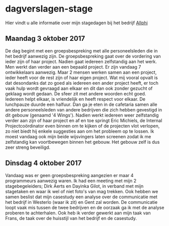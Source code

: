 # dagverslagen-stage
Hier vindt u alle informatie over mijn stagedagen bij het bedrijf [Allphi](http://www.allphi.eu/)


## Maandag 3 oktober 2017

De dag begint met een groepsbespreking met alle personeelsleden die in het bedrijf aanwezig zijn. De groepsbespreking gaat over de vordering van ieder zijn of haar project. Nadien gaat iedereen zelfstandig aan het werk. Men werkt dan verder aan een bepaald project. Er zijn vandaag 7 ontwikkelaars aanwezig. Maar 2 mensen werken samen aan een project, ieder heeft voor de rest zijn of haar eigen project. Wat mij vooral opvalt is dat desondanks dat zo goed als iedereen een ander project heeft, er toch vaak hulp wordt gevraagd aan elkaar en dit dan ook zonder gezucht of geklaag wordt gedaan. De sfeer zit met andere woorden echt goed. Iedereen helpt elkaar, is vriendelijk en heeft respect voor elkaar. 
De lunchpauze duurde een halfuur. Dan ga je eten in de cafetaria samen alle andere personeelsleden van andere bedrijven die zich hebben gevestigd in dit gebouw (genaamd '4 Wings'). Nadien werkt iedereen weer zelfstandig verder aan zijn of haar project en af en toe springt Eric Michiels, de Internal Projectcoördinator even binnen om te kijken of de projecten vlot verlopen, zo niet biedt hij enkele suggesties aan om het probleem op te lossen. Ik moest vandaag ook mijn beide wijsvingers laten screenen zodat ik me zelfstandig kan voortbewegen binnen het gebouw. Het gebouw zelf is dus zeer streng beveiligd.

## Dinsdag 4 oktober 2017

Vandaag was er geen groepsbespreking aangezien er maar 4 programmeurs aanwezig waren. Ik had een meeting met mijn 2 stagebegeleiders; Dirk Aerts en Dayinka Gilot, in verband met mijn stagetaken en waar ik wel of niet foto's van mag trekken. Ook hebben we samen beslist dat mijn casestudy een analyse over de communicatie met het bedrijf in Westerlo (waar ik zit) en Gent zal worden. De communicatie loopt vaak mis tussen de twee bedrijven en de oorzaak ga ik met de analyse proberen te achterhalen. Ook heb ik verder gewerkt aan mijn taak van Frans, de taak over de huisstijl van het bedrijf en de casestudy.
